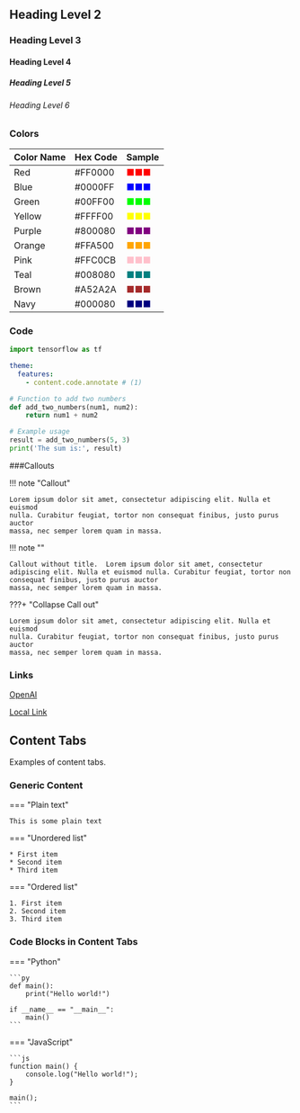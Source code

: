 

## Heading Level 2
### Heading Level 3
#### Heading Level 4
##### Heading Level 5
###### Heading Level 6


### Colors

| Color Name | Hex Code | Sample |
|------------|----------|---------|
| Red        | #FF0000  | <span style="color:#FF0000">■■■</span> |
| Blue       | #0000FF  | <span style="color:#0000FF">■■■</span> |
| Green      | #00FF00  | <span style="color:#00FF00">■■■</span> |
| Yellow     | #FFFF00  | <span style="color:#FFFF00">■■■</span> |
| Purple     | #800080  | <span style="color:#800080">■■■</span> |
| Orange     | #FFA500  | <span style="color:#FFA500">■■■</span> |
| Pink       | #FFC0CB  | <span style="color:#FFC0CB">■■■</span> |
| Teal       | #008080  | <span style="color:#008080">■■■</span> |
| Brown      | #A52A2A  | <span style="color:#A52A2A">■■■</span> |
| Navy       | #000080  | <span style="color:#000080">■■■</span> |




### Code

``` py
import tensorflow as tf
```

``` yaml
theme:
  features:
    - content.code.annotate # (1)
```


```py title="add_numbers.py" 
# Function to add two numbers
def add_two_numbers(num1, num2):
    return num1 + num2

# Example usage
result = add_two_numbers(5, 3)
print('The sum is:', result)
```


###Callouts

!!! note "Callout"

    Lorem ipsum dolor sit amet, consectetur adipiscing elit. Nulla et euismod
    nulla. Curabitur feugiat, tortor non consequat finibus, justo purus auctor
    massa, nec semper lorem quam in massa.




!!! note ""

    Callout without title.  Lorem ipsum dolor sit amet, consectetur adipiscing elit. Nulla et euismod nulla. Curabitur feugiat, tortor non consequat finibus, justo purus auctor
    massa, nec semper lorem quam in massa.


???+ "Collapse Call out"

    Lorem ipsum dolor sit amet, consectetur adipiscing elit. Nulla et euismod
    nulla. Curabitur feugiat, tortor non consequat finibus, justo purus auctor
    massa, nec semper lorem quam in massa.





### Links

[OpenAI](https://www.openai.com)

[Local Link](./local_file.md)







## Content Tabs

Examples of content tabs.

### Generic Content

=== "Plain text"

    This is some plain text

=== "Unordered list"

    * First item
    * Second item
    * Third item

=== "Ordered list"

    1. First item
    2. Second item
    3. Third item


### Code Blocks in Content Tabs

=== "Python"

    ```py
    def main():
        print("Hello world!")

    if __name__ == "__main__":
        main()
    ```

=== "JavaScript"

    ```js
    function main() {
        console.log("Hello world!");
    }

    main();
    ```